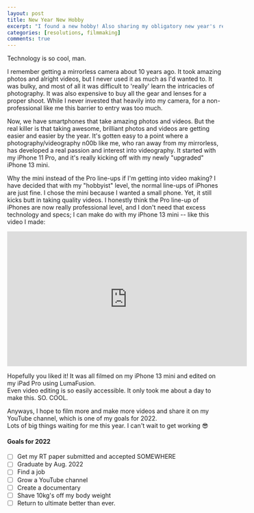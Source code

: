 ```yaml
---
layout: post
title: New Year New Hobby
excerpt: "I found a new hobby! Also sharing my obligatory new year's resolutions for 2022. Happy New Year!"
categories: [resolutions, filmmaking]
comments: true
---
```


Technology is so cool, man. 

I remember getting a mirrorless camera about 10 years ago. It took amazing photos and alright videos, but I never used it as much as I'd wanted to. It was bulky, and most of all it was difficult to 'really' learn the intricacies of photography. It was also expensive to buy all the gear and lenses for a proper shoot. While I never invested that heavily into my camera, for a non-professional like me this barrier to entry was too much.

Now, we have smartphones that take amazing photos and videos. But the real killer is that taking awesome, brilliant photos and videos are getting easier and easier by the year. It's gotten easy to a point where a photography/videography n00b like me, who ran away from my mirrorless, has developed a real passion and interest into videography. It started with my iPhone 11 Pro, and it's really kicking off with my newly "upgraded" iPhone 13 mini. 

Why the mini instead of the Pro line-ups if I'm getting into video making? I have decided that with my "hobbyist" level, the normal line-ups of iPhones are just fine. I chose the mini because I wanted a small phone. Yet, it still kicks butt in taking quality videos. I honestly think the Pro line-up of iPhones are now really professional level, and I don't need that excess technology and specs; I can make do with my iPhone 13 mini -- like this video I made:

<iframe width="560" height="315" src="https://www.youtube.com/embed/i1muWQazPF4" title="YouTube video player" frameborder="0" allow="accelerometer; autoplay; clipboard-write; encrypted-media; gyroscope; picture-in-picture" allowfullscreen></iframe>



Hopefully you liked it! It was all filmed on my iPhone 13 mini and edited on my iPad Pro using LumaFusion.  
Even video editing is so easily accessible. It only took me about a day to make this. SO. COOL.

Anyways, I hope to film more and make more videos and share it on my YouTube channel, which is one of my goals for 2022.  
Lots of big things waiting for me this year. I can't wait to get working 😎

#### Goals for 2022

-[ ] Get my RT paper submitted and accepted SOMEWHERE  
-[ ] Graduate by Aug. 2022  
-[ ] Find a job  
-[ ] Grow a YouTube channel  
-[ ] Create a documentary  
-[ ] Shave 10kg's off my body weight  
-[ ] Return to ultimate better than ever.